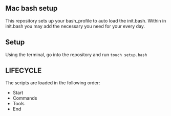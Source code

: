 ## Mac bash setup
This repository sets up your bash_profile to auto load the init.bash.
Within in init.bash you may add the necessary you need for your every day.

## Setup
Using the terminal, go into the repository and run ```touch setup.bash```

## LIFECYCLE
The scripts are loaded in the following order:
- Start
- Commands
- Tools
- End